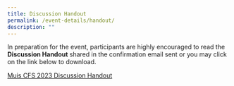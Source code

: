 ```yaml
---
title: Discussion Handout
permalink: /event-details/handout/
description: ""
---
```

In preparation for the event, participants are highly encouraged to read the **Discussion Handout** shared in the confirmation email sent or you may click on the link below to download.

[Muis CFS 2023 Discussion Handout](https://go.gov.sg/muis-cfshandout)